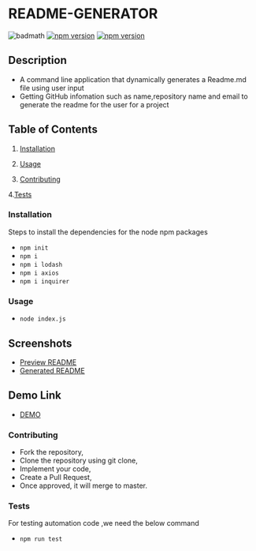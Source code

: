# README-GENERATOR
![badmath](https://img.shields.io/github/languages/top/nielsenjared/badmath)
[![npm version](https://badge.fury.io/js/cli.svg)](https://badge.fury.io/js/cli)
[![npm version](https://badge.fury.io/js/lodash.svg)](https://badge.fury.io/js/lodash)

## Description
* A command line application that dynamically generates a Readme.md file using user input
* Getting GitHub infomation such as name,repository name and email to generate the readme for the user for a project

## Table of Contents 
    
 1. [Installation](#installation)
    
 2. [Usage](#usage)
    
 3. [Contributing](#contributing)
    
 4.[Tests](#tests)
    
 
### Installation
Steps to install the dependencies for the node npm packages
* `npm init` 
* `npm i`
* `npm i lodash`
* `npm i axios`
* `npm i inquirer`

### Usage
* `node index.js`
## Screenshots 
* [Preview README](https://github.com/Anitha-Venkatesan/README-Generator/blob/master/Screenshots/PreviewReadme.png)
* [Generated README](https://github.com/Anitha-Venkatesan/README-Generator/blob/master/Screenshots/readmescreenshot.png)

## Demo Link
* [DEMO](https://github.com/Anitha-Venkatesan/README-Generator/blob/master/Screenshots/Demolink.mov)

### Contributing 
* Fork the repository,
* Clone the repository using git clone, 
* Implement your code,
* Create a Pull Request, 
* Once approved, it will merge to master.

### Tests 
For testing automation code ,we need the below command 

* `npm run test` 


            
            
            
            
            
            
            
      
